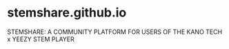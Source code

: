 # stemshare.github.io
STEMSHARE: A COMMUNITY PLATFORM FOR USERS OF THE KANO TECH x YEEZY STEM PLAYER
